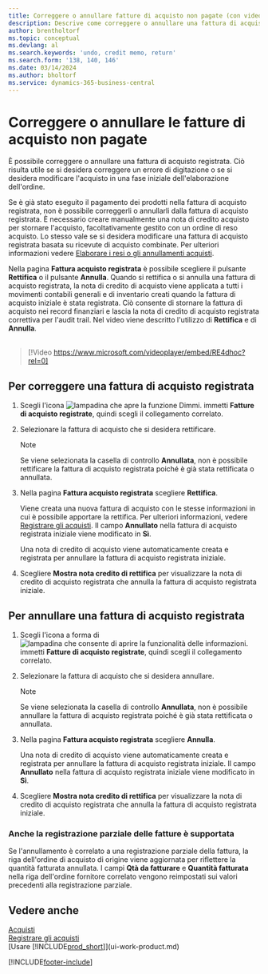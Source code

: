 ```yaml
---
title: Correggere o annullare fatture di acquisto non pagate (con video)
description: Descrive come correggere o annullare una fattura di acquisto registrata e creare automaticamente una nota di credito di acquisto.
author: brentholtorf
ms.topic: conceptual
ms.devlang: al
ms.search.keywords: 'undo, credit memo, return'
ms.search.form: '138, 140, 146'
ms.date: 03/14/2024
ms.author: bholtorf
ms.service: dynamics-365-business-central
---
```

# Correggere o annullare le fatture di acquisto non pagate

È possibile correggere o annullare una fattura di acquisto registrata. Ciò risulta utile se si desidera correggere un errore di digitazione o se si desidera modificare l'acquisto in una fase iniziale dell'elaborazione dell'ordine.

Se è già stato eseguito il pagamento dei prodotti nella fattura di acquisto registrata, non è possibile correggerli o annullarli dalla fattura di acquisto registrata. È necessario creare manualmente una nota di credito acquisto per stornare l'acquisto, facoltativamente gestito con un ordine di reso acquisto. Lo stesso vale se si desidera modificare una fattura di acquisto registrata basata su ricevute di acquisto combinate. Per ulteriori informazioni vedere [Elaborare i resi o gli annullamenti acquisti](purchasing-how-process-purchase-returns-cancellations.md).

Nella pagina **Fattura acquisto registrata** è possibile scegliere il pulsante **Rettifica** o il pulsante **Annulla**. Quando si rettifica o si annulla una fattura di acquisto registrata, la nota di credito di acquisto viene applicata a tutti i movimenti contabili generali e di inventario creati quando la fattura di acquisto iniziale è stata registrata. Ciò consente di stornare la fattura di acquisto nei record finanziari e lascia la nota di credito di acquisto registrata correttiva per l'audit trail. Nel video viene descritto l'utilizzo di **Rettifica** e di **Annulla**.
<br><br>
> [!Video https://www.microsoft.com/videoplayer/embed/RE4dhoc?rel=0]

## Per correggere una fattura di acquisto registrata

1. Scegli l'icona ![lampadina che apre la funzione Dimmi.](media/ui-search/search_small.png "Informazioni sull'operazione che si desidera eseguire") immetti **Fatture di acquisto registrate**, quindi scegli il collegamento correlato.  
2. Selezionare la fattura di acquisto che si desidera rettificare.  

    > [!NOTE]  
    >   Se viene selezionata la casella di controllo **Annullata**, non è possibile rettificare la fattura di acquisto registrata poiché è già stata rettificata o annullata.
3. Nella pagina **Fattura acquisto registrata** scegliere **Rettifica**.

    Viene creata una nuova fattura di acquisto con le stesse informazioni in cui è possibile apportare la rettifica. Per ulteriori informazioni, vedere [Registrare gli acquisti](purchasing-how-record-purchases.md). Il campo **Annullato** nella fattura di acquisto registrata iniziale viene modificato in **Sì**.

    Una nota di credito di acquisto viene automaticamente creata e registrata per annullare la fattura di acquisto registrata iniziale.
4. Scegliere **Mostra nota credito di rettifica** per visualizzare la nota di credito di acquisto registrata che annulla la fattura di acquisto registrata iniziale.

## Per annullare una fattura di acquisto registrata

1. Scegli l'icona a forma di ![lampadina che consente di aprire la funzionalità delle informazioni.](media/ui-search/search_small.png "Dimmi cosa vuoi fare") immetti **Fatture di acquisto registrate**, quindi scegli il collegamento correlato.  
2. Selezionare la fattura di acquisto che si desidera annullare.

    > [!NOTE]  
    >   Se viene selezionata la casella di controllo **Annullata**, non è possibile annullare la fattura di acquisto registrata poiché è già stata rettificata o annullata.
3. Nella pagina **Fattura acquisto registrata** scegliere **Annulla**.

    Una nota di credito di acquisto viene automaticamente creata e registrata per annullare la fattura di acquisto registrata iniziale. Il campo **Annullato** nella fattura di acquisto registrata iniziale viene modificato in **Sì**.
4. Scegliere **Mostra nota credito di rettifica** per visualizzare la nota di credito di acquisto registrata che annulla la fattura di acquisto registrata iniziale.

### Anche la registrazione parziale delle fatture è supportata

Se l'annullamento è correlato a una registrazione parziale della fattura, la riga dell'ordine di acquisto di origine viene aggiornata per riflettere la quantità fatturata annullata. I campi **Qtà da fatturare** e **Quantità fatturata** nella riga dell'ordine fornitore correlato vengono reimpostati sui valori precedenti alla registrazione parziale.

## Vedere anche

[Acquisti](purchasing-manage-purchasing.md)  
[Registrare gli acquisti](purchasing-how-record-purchases.md)  
[Usare [!INCLUDE[prod_short](includes/prod_short.md)]](ui-work-product.md)


[!INCLUDE[footer-include](includes/footer-banner.md)]
